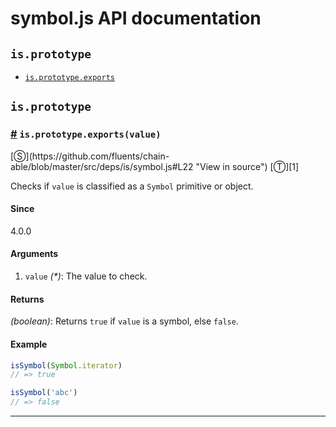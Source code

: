 # symbol.js API documentation

<!-- div class="toc-container" -->

<!-- div -->

## `is.prototype`
* <a href="#is-prototype-exports">`is.prototype.exports`</a>

<!-- /div -->

<!-- /div -->

<!-- div class="doc-container" -->

<!-- div -->

## `is.prototype`

<!-- div -->

<h3 id="is-prototype-exports"><a href="#is-prototype-exports">#</a>&nbsp;<code>is.prototype.exports(value)</code></h3>
[&#x24C8;](https://github.com/fluents/chain-able/blob/master/src/deps/is/symbol.js#L22 "View in source") [&#x24C9;][1]

Checks if `value` is classified as a `Symbol` primitive or object.

#### Since
4.0.0

#### Arguments
1. `value` *(&#42;)*: The value to check.

#### Returns
*(boolean)*: Returns `true` if `value` is a symbol, else `false`.

#### Example
```js
isSymbol(Symbol.iterator)
// => true

isSymbol('abc')
// => false
```
---

<!-- /div -->

<!-- /div -->

<!-- /div -->

 [1]: #is.prototype "Jump back to the TOC."
